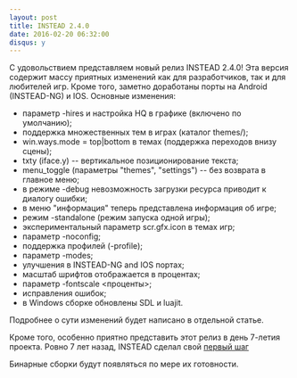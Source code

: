 ```yaml
---
layout: post
title: INSTEAD 2.4.0
date: 2016-02-20 06:32:00
disqus: y
---
```

С удовольствием представляем новый релиз INSTEAD 2.4.0!
Эта версия содержит массу приятных изменений как для разработчиков,
так и для любителей игр. Кроме того, заметно доработаны порты
на Android (INSTEAD-NG) и IOS. Основные изменения:

  * параметр -hires и настройка HQ в графике (включено по умолчанию);
  * поддержка множественных тем в играх (каталог themes/);
  * win.ways.mode = top|bottom в темах (поддержка переходов внизу сцены);
  * txty (iface.y) -- вертикальное позиционирование текста;
  * menu_toggle (параметры "themes", "settings") -- без возврата в главное меню;
  * в режиме -debug невозможность загрузки ресурса приводит к диалогу ошибки;
  * в меню "информация" теперь представлена информация об игре;
  * режим -standalone (режим запуска одной игры);
  * экспериментальный параметр scr.gfx.icon в темах игр;
  * параметр -noconfig;
  * поддержка профилей (-profile);
  * параметр -modes;
  * улучшения в INSTEAD-NG and IOS портах;
  * масштаб шрифтов отображается в процентах;
  * параметр -fontscale <проценты>;
  * исправления ошибок;
  * в Windows сборке обновлены SDL и luajit.

Подробнее о сути изменений будет написано в отдельной статье. 

Кроме того, особенно приятно представить
этот релиз в день 7-летия проекта. Ровно 7 лет назад, INSTEAD сделал свой 
[первый шаг](https://www.linux.org.ru/news/games/3518942)

Бинарные сборки будут появляться по мере их готовности.

